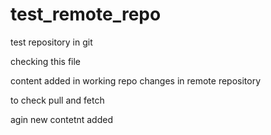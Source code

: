# test_remote_repo
test repository in git

checking this file

content added in working repo 
 changes in remote repository
 
 to check pull and fetch

agin new contetnt added 